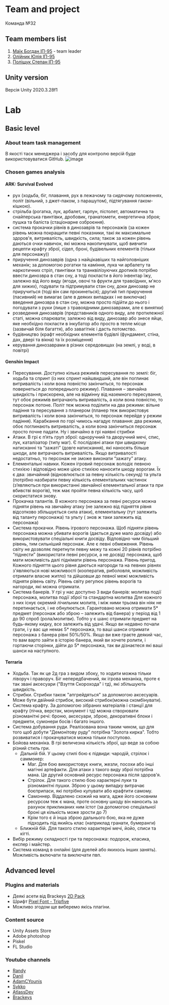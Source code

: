 # Team and project
Команда №32

## Team members list
1. [Маїк Богдан ІП-95](https://github.com/Storkki) - team leader
2. [Олійник Юлія ІП-95](https://github.com/Yulia02)
3. [Поліщук Степан ІП-95](https://github.com/Professor108)

## Unity version
Версія Unity 2020.3.28f1

# Lab

## Basic level

### About team task management
В якості таск менеджера і засобу для контролю версій буде використовуватися GitHub.
![image](https://user-images.githubusercontent.com/65562829/154111027-1373e213-3f64-4dd2-999b-891f77554517.png)


### Chosen games analysis

#### ARK: Survival Evolved
- рух (ходьба, біг, плавання, рух в лежачому та сидячому положеннях, політ (вільний, з джет-паком, з парашутом), підтягування гаком-кішкою).
- стрільба (рогатка, лук, арбалет, гарпун, пістолет, автоматична та снайперська гвинтівки, дробовик, гранатомети, енергетична зброя; пушка та баліста (стаціонарне озброєння).
- система прокачки рівнів в динозаврів та персонажів (за кожен рівень можна покращити певні показники, такі як максимальне здоров'я, витривалість, швидкість, сила; також за кожен рівень даються очки навичок, які можна накопичувати, щоб вивчити рецепти крафту зброї, сідел, броні, будівельних елементів (тільки для персонажу))
- приручення динозаврів (одна з найцікавіших та найголовніших механік; за допомогою рогатки та каміння, лука чи арбалету та наркотичних стріл, гвинтівки та транквілізуючих дротиків потрібно ввести динозвра в стан сну, а тоді покласти в його інвентар їжу, залежно від його виду (ягоди, овочі та фрукти для травоїдних, м'ясо для хижих), годувати та підтримувати стан сну, доки динозавр не приручиться (тоді він сам прокинеться); другий тип приручення (пасивний) не вимагає (але в деяких випадках і не виключає) введення динозвра в стан сну, можна просто підійти до нього і погодувати з руки (лише з травоядними динозаврами, але є винятки)
- розведення динозаврів (представників одного виду, але протилежної статі, можна спарювати; залежно від виду, динозавр або знесе яйце, яке необхідно покласти в інкубатор або просто в тепле місце (зазвичай біля багаття), або завагітніє і дасть потомство.
- будівництво (крафт необхідних елементів будівлі (фундамент, стіна, дах, двері та вікна) та їх розміщення)
- керування динозаврами в різних середовищах (на землі, у воді, в повітрі)


#### Genshin Impact
-	Пересування. Доступно кілька режимів пересування по землі: біг, ходьба та спринт (із них спринт найшвидший, але він поглинає витривалість і коли вона повністю закінчиться, то персонаж повернеться до попереднього режиму). Плавання – звичайна швидкість і прискорена, але на відмінну від наземного пересування, тут обоє режимів витрачають витривалість, а коли вона повністю, то персонаж потоне. Політ теж можна поділити на два режими: вільне падіння та пересування з планером (планер теж використовує витривалість і коли вона закінчиться, то персонаж перейде у режим падіння). Карабкання по горі чимось нагадує плавання: два режими, обоє поглинають витривалість, а коли вона закінчиться персонаж просто почне падати. Ну і звичайно в грі наявні стрибки
-	Атаки. В грі є п’ять груп зброї: одноручний та дворучний мечі, спис, лук, каталізатор (типу маг). Є послідовні атаки при швидкому натисканні та “зажаті” (довге натискання), які наносять більше шкоди, але витрачають витривалість. Якщо витривалості недостатньо, то персонаж не зможе виконати “зажату” атаку.
-	Елементальні навики. Кожен ігровий персонаж володіє певною стихією і відповідно може цією стихією наносити шкоду ворогам. Їх є два: звичайний (відновлюється за певну кількість секунд) та ульта (потрібно назбирати певну кількість елементальних частинок (з’являються при використанні звичайної елементальної атаки та при вбивстві ворогів), теж має пройти певна кількість часу, щоб скористатися знову.
-	Прокачка талантів. В кожного персонажа за певні ресурси можна підняти рівень на звичайну атаку (не залежно від підняття рівня відсотково збільшується сила атаки), елементальну (тут залежить від таланту персонажа) та ульту ( знов ж таки залежить від персонажа)
-	Система прокачки. Рівень ігрового персонажа. Щоб підняти рівень персонажа можна убивати ворогів (дається дуже мало досвіду) або використовувати спеціальні книги досвіду. Відповідно чим більший рівень, тим сильніший персонаж. Але є певні обмеження. Рівень світу не дозволяє перетнути певну межу та кожні 20 рівнів потрібно “піднести” (використати певні ресурси, а не досвід) персонажа, щоб мати можливість далі піднімати рівень персонажа. Рівень пригод. Кожного підняття цього рівня даються нагороди та на певних рівнях з'являються нові можливості (кооператив, риболовля, можливість отримати власне житло) та дійшовши до певної межі можливість підняти рівень світу. Рівень світу регулює рівень ворогів та нагороди, які можна отримати.
-	Система банерів. У грі у нас доступно 3 види банерів: молитва події персонажа, молитва події зброї та стандартна молитва Для кожного з них існує окремий лічильник молитв, і між ними трьома він ніяк не перетинається, і не обнулюється. Гарантовано можна отримати 5* предмет (персонаж або зброю – залежить від банера) у період від 1 до 90 спроб (рола/молитви). Тобто у є шанс отримати предмет на будь-якому кидку, все залежить від удачі. Якщо ви недавно почали грати, і у вас ще немає 5* персонажа, то ваші шанси отримати персонажа з банера рівні 50%/50%. Якщо ви вже граєте деякий час, то вам варто зайти в історію банера, який ви хочете ролити, і гортаючи сторінки, дійти до 5* персонажа, так ви дізнаєтеся які ваші шанси на наступного.


#### Terraria
- Ходьба. Так як це 2д гра з видом збоку, то ходити можна тільки ліворуч і праворуч. Біг непередбачений, як ігрова механіка, проте є так звані аксесуари ("Взуття Скорохода" і тд), які збільшують швидкість.
- Стрибки. Стрибки також "апгрейдяться" за допомогою аксесуарів. Може бути двійний стрибок, високий стрибок(можна скомбінувати).
- Система крафту. За допомогою зібраних матеріалів і станції для крафту (пічка, верстак, монумент і тд) можна створювати різноманітні речі: броню, аксесуари, зброю, декоративні блоки і предмети, сумонери босів і багато іншого.
- Система добування руди. Реалізована вона таким чином, що для того щоб добути "Демонітову руду" потрібна "Золота кирка". Тобто розвиватися і прокачуватися можна тільки поступово.
- Бойова механіка. В грі величезна кількість зброї, що веде за собою різний стиль гри.
  - Дальній бій. У цьому стилі бою є підвиди: чародій, стрілок і саммонер: 
    - Маг. Для бою використовує книги, жезли, посохи або інші магічні артефакти. Для атаки з такого виду зброї потрібна мана. Це другий основний ресурс персонажа після здоров'я.
    - Стрілок. Для такого стилю бою характерні луки та різноманітні пушки. Зброю у цьому випадку витрачає боєприпаси, які потрібно купувати або крафтити самому.
    - Самоннер. Віддалено схожий на мага, адже його основним ресурсом теж є мана, проте основну шкоду він наносить за рахунок прикликаних ним істот (за допомогою спеціальної броні ця кількість може зрости до 7)
    - Крім того є й інша зброю дальнього бою, яка не дуже підходить під якийсь клас (наприклад гранати, бумеранги)
  - Ближній бій. Для такого стилю характерні мечі, йойо, списи та кігті.
- Вибір режиму складності гри та персонажа: подорож, класика, експер і майстер.
- Система команд в онлайні (для дуелей або якихось інших занять). Можливість включати та виключати пвп.

## Advanced level

### Plugins and materials
- Деякі асети від Brackeys [2D Pack](https://assetstore.unity.com/packages/2d/free-2d-mega-pack-177430)
- Шрифт [Pixel Font - Tripfive](https://assetstore.unity.com/packages/2d/fonts/free-pixel-font-thaleah-140059)
- Можливо згодом ще виберемо якісь плагіни.

### Content source
- Unity Assets Store
- Adobe photoshop
- Piskel
- FL Studio

### Youtube channels

- [Randy](https://www.youtube.com/c/RandallThomas)
- [Danil](https://www.youtube.com/c/DaniDev)
- [AdamCYounis](https://www.youtube.com/c/AdamCYounis)
- [Sykko](https://www.youtube.com/c/Sykoo)
- [AtlassDev](https://www.youtube.com/channel/UCR2c2xl7kL15TFqj489sOcA)
- [Brackeys](https://www.youtube.com/c/Brackeys/featured)
